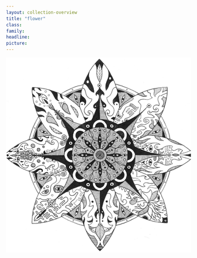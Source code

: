 ```yaml
---
layout: collection-overview
title: "flower"
class:	
family:
headline:
picture:
---
```


[![flower](/assets/img/mandalas/flower-1200w.jpg)](/assets/img/mandalas/flower-1200w.jpg)
